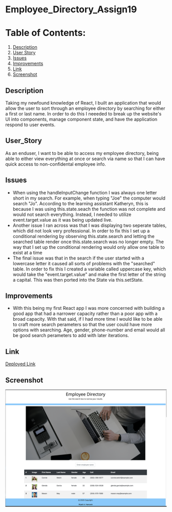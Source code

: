 # Employee_Directory_Assign19

# Table of Contents:
1. [Description](#Description)
2. [User Story](#User_Story)
3. [Issues](#Issues)
4. [Improvements](#Improvements)
5. [Link](#Link)
6. [Screenshot](#Screenshot)


## Description
Taking my newfound knowledge of React, I built an application that would allow the user to sort through an employee directory by searching for either a first or last name. 
In order to do this I neeeded to break up the website's UI into components, manage component state, and have the application respond to user events. 

## User_Story
As an enduser, I want to be able to access my employee directory, being able to either view everything at once or search via name so that I can have quick access to non-confidental employee info.

## Issues
* When using the handleInputChange function I was always one letter short in my search. For example, when typing "Joe" the computer would search "Jo". According to the learning assistant Katheryn, this is because I was using this.state.seach the function was not complete and would not search everything. Instead, I needed to utilize event.target.value as it was being updated live.
* Another issue I ran across was that I was displaying two seperate tables, which did not look very professional. In order to fix this I set up a conditional rendering by observing this.state.search and letting the searched table render once this.state.search was no longer empty. The way that I set up the conditional rendering would only allow one table to exist at a time
* The final issue was that in the search if the user started with a lowercase letter it caused all sorts of problems with the "searched" table. In order to fix this I created a variable called uppercase key, which would take the "event.target.value" and make the first letter of the string a capital. This was then ported into the State via this.setState.

## Improvements
* With this being my first React app I was more concerned with building a good app that had a narrower capacity rather than a poor app with a broad capacity. With that said, if I had more time I would like to be able to craft more search perameters so that the user could have more options with searching. Age, gender, phone-number and email would all be good search perameters to add with later iterations.

## Link
[Deployed Link](https://corvus-cyber.github.io/Employee_Directory_Assign19/)

## Screenshot
![screenshot of main](./employeedirectory/src/components/images/screenshot.png)